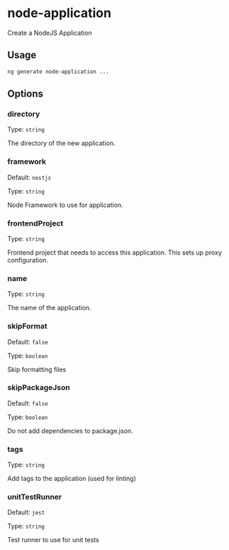 # node-application

Create a NodeJS Application

## Usage

```bash
ng generate node-application ...

```

## Options

### directory

Type: `string`

The directory of the new application.

### framework

Default: `nestjs`

Type: `string`

Node Framework to use for application.

### frontendProject

Type: `string`

Frontend project that needs to access this application. This sets up proxy configuration.

### name

Type: `string`

The name of the application.

### skipFormat

Default: `false`

Type: `boolean`

Skip formatting files

### skipPackageJson

Default: `false`

Type: `boolean`

Do not add dependencies to package.json.

### tags

Type: `string`

Add tags to the application (used for linting)

### unitTestRunner

Default: `jest`

Type: `string`

Test runner to use for unit tests
